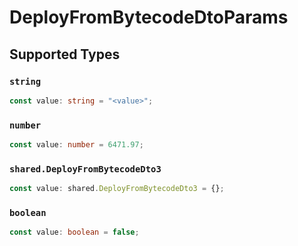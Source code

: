 # DeployFromBytecodeDtoParams


## Supported Types

### `string`

```typescript
const value: string = "<value>";
```

### `number`

```typescript
const value: number = 6471.97;
```

### `shared.DeployFromBytecodeDto3`

```typescript
const value: shared.DeployFromBytecodeDto3 = {};
```

### `boolean`

```typescript
const value: boolean = false;
```

